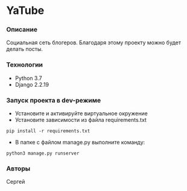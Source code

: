 # YaTube
### Описание
Социальная сеть блогеров. Благодаря этому проекту можно будет делать посты.

### Технологии
 - Python 3.7
 - Django 2.2.19

### Запуск проекта в dev-режиме
- Установите и активируйте виртуальное окружение
- Установите зависимости из файла requirements.txt
```
pip install -r requirements.txt
``` 
- В папке с файлом manage.py выполните команду:
```
python3 manage.py runserver
```
### Авторы
Сергей